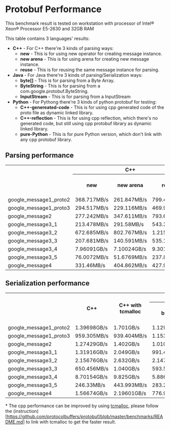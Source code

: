# Protobuf Performance
This benchmark result is tested on workstation with processor of Intel® Xeon® Processor E5-2630 and 32GB RAM

This table contains 3 languages' results:

* **C++** - For C++ there're 3 kinds of parsing ways:
	* **new** - This is for using new operator for creating message instance.
    * **new arena** - This is for using arena for creating new message instance.
    * **reuse** - This is for reusing the same message instance for parsing.
* **Java** - For Java there're 3 kinds of parsing/Serialization ways:
	* **byte[]** - This is for parsing from a Byte Array.
    * **ByteString** - This is for parsing from a
    	com.google.protobuf.ByteString.
    * **InputStream** - This is for parsing from a InputStream
* **Python** - For Pythong there're 3 kinds of python protobuf for testing:
	* **C++-genereated-code** - This is for using cpp generated code of the
    	proto file as dynamic linked library.
	* **C++-reflection** - This is for using cpp reflection, which there's no
    	generated code, but still using cpp protobuf library as dynamic linked
        library.
	* **pure-Python** - This is for pure Python version, which don't link with
    	any cpp protobuf library.

## Parsing performance

<table>
<tbody><tr>
<th rowspan="2"> </th>
<th colspan="3" rowspan="1">C++</th>
<th colspan="3" rowspan="1">C++ with tcmalloc</th>
<th colspan="3" rowspan="1">java</th>
<th colspan="3" rowspan="1">python</th>
</tr>
<tr>
<th colspan="1">new</th>
<th colspan="1">new arena</th>
<th colspan="1">reuse</th>
<th colspan="1">new</th>
<th colspan="1">new arena</th>
<th colspan="1">reuse</th>
<th colspan="1">byte[]</th>
<th colspan="1">ByteString</th>
<th colspan="1">InputStream</th>
<th colspan="1">C++-generated-code</th>
<th colspan="1">C++-reflection</th>
<th colspan="1">pure-Python</th>
</tr>
<tr>
<td>google_message1_proto2</td>
<td>368.717MB/s</td>
<td>261.847MB/s</td>
<td>799.403MB/s</td>
<td>645.183MB/s</td>
<td>441.023MB/s</td>
<td>1.122GB/s</td>
<td>425.437MB/s</td>
<td>425.937MB/s</td>
<td>251.018MB/s</td>
<td>82.8314MB/s</td>
<td>47.6763MB/s</td>
<td>3.76299MB/s</td>
</tr>
<tr>
<td>google_message1_proto3</td>
<td>294.517MB/s</td>
<td>229.116MB/s</td>
<td>469.982MB/s</td>
<td>434.510MB/s</td>
<td>394.701MB/s</td>
<td>591.931MB/s</td>
<td>357.597MB/s</td>
<td>378.568MB/s</td>
<td>221.676MB/s</td>
<td>82.0498MB/s</td>
<td>39.9467MB/s</td>
<td>3.77751MB/s</td>
</tr>
<tr>
<td>google_message2</td>
<td>277.242MB/s</td>
<td>347.611MB/s</td>
<td>793.67MB/s</td>
<td>503.721MB/s</td>
<td>596.333MB/s</td>
<td>922.533MB/s</td>
<td>416.778MB/s</td>
<td>419.543MB/s</td>
<td>367.145MB/s</td>
<td>241.46MB/s</td>
<td>71.5723MB/s</td>
<td>2.73538MB/s</td>
</tr>
<tr>
<td>google_message3_1</td>
<td>213.478MB/s</td>
<td>291.58MB/s</td>
<td>543.398MB/s</td>
<td>539.704MB/s</td>
<td>717.300MB/s</td>
<td>927.333MB/s</td>
<td>684.241MB/s</td>
<td>704.47MB/s</td>
<td>648.624MB/s</td>
<td>209.036MB/s</td>
<td>142.356MB/s</td>
<td>15.3324MB/s</td>
</tr>
<tr>
<td>google_message3_2</td>
<td>672.685MB/s</td>
<td>802.767MB/s</td>
<td>1.21505GB/s</td>
<td>985.790MB/s</td>
<td>1.136GB/s</td>
<td>1.367GB/s</td>
<td>1.54439GB/s</td>
<td>1.60603GB/s</td>
<td>1.33443GB/s</td>
<td>573.835MB/s</td>
<td>314.33MB/s</td>
<td>15.0169MB/s</td>
</tr>
<tr>
<td>google_message3_3</td>
<td>207.681MB/s</td>
<td>140.591MB/s</td>
<td>535.181MB/s</td>
<td>369.743MB/s</td>
<td>262.301MB/s</td>
<td>556.644MB/s</td>
<td>279.385MB/s</td>
<td>304.853MB/s</td>
<td>107.575MB/s</td>
<td>32.248MB/s</td>
<td>26.1431MB/s</td>
<td>2.63541MB/s</td>
</tr>
<tr>
<td>google_message3_4</td>
<td>7.96091GB/s</td>
<td>7.10024GB/s</td>
<td>9.3013GB/s</td>
<td>8.518GB/s</td>
<td>8.171GB/s</td>
<td>9.917GB/s</td>
<td>5.78006GB/s</td>
<td>5.85198GB/s</td>
<td>4.62609GB/s</td>
<td>2.49631GB/s</td>
<td>2.35442GB/s</td>
<td>802.061MB/s</td>
</tr>
<tr>
<td>google_message3_5</td>
<td>76.0072MB/s</td>
<td>51.6769MB/s</td>
<td>237.856MB/s</td>
<td>178.495MB/s</td>
<td>111.751MB/s</td>
<td>329.569MB/s</td>
<td>121.038MB/s</td>
<td>132.866MB/s</td>
<td>36.9197MB/s</td>
<td>10.3962MB/s</td>
<td>8.84659MB/s</td>
<td>1.25203MB/s</td>
</tr>
<tr>
<td>google_message4</td>
<td>331.46MB/s</td>
<td>404.862MB/s</td>
<td>427.99MB/s</td>
<td>589.887MB/s</td>
<td>720.367MB/s</td>
<td>705.373MB/s</td>
<td>606.228MB/s</td>
<td>589.13MB/s</td>
<td>530.692MB/s</td>
<td>305.543MB/s</td>
<td>174.834MB/s</td>
<td>7.86485MB/s</td>
</tr>
</tbody></table>

## Serialization performance

<table>
<tbody><tr>
<th rowspan="2"> </th>
<th colspan="1" rowspan="2">C++</th>
<th colspan="1" rowspan="2">C++ with tcmalloc</th>
<th colspan="3" rowspan="1">java</th>
<th colspan="3" rowspan="1">python</th>
</tr>
<tr>
<th colspan="1">byte[]</th>
<th colspan="1">ByteString</th>
<th colspan="1">InputStream</th>
<th colspan="1">C++-generated-code</th>
<th colspan="1">C++-reflection</th>
<th colspan="1">pure-Python</th>
</tr>
<tr>
<td>google_message1_proto2</td>
<td>1.39698GB/s</td>
<td>1.701GB/s</td>
<td>1.12915GB/s</td>
<td>1.13589GB/s</td>
<td>758.609MB/s</td>
<td>260.911MB/s</td>
<td>58.4815MB/s</td>
<td>5.77824MB/s</td>
</tr>
<tr>
<td>google_message1_proto3</td>
<td>959.305MB/s</td>
<td>939.404MB/s</td>
<td>1.15372GB/s</td>
<td>1.07824GB/s</td>
<td>802.337MB/s</td>
<td>239.4MB/s</td>
<td>33.6336MB/s</td>
<td>5.80524MB/s</td>
</tr>
<tr>
<td>google_message2</td>
<td>1.27429GB/s</td>
<td>1.402GB/s</td>
<td>1.01039GB/s</td>
<td>1022.99MB/s</td>
<td>798.736MB/s</td>
<td>996.755MB/s</td>
<td>57.9601MB/s</td>
<td>4.09246MB/s</td>
</tr>
<tr>
<td>google_message3_1</td>
<td>1.31916GB/s</td>
<td>2.049GB/s</td>
<td>991.496MB/s</td>
<td>860.332MB/s</td>
<td>662.88MB/s</td>
<td>1.48625GB/s</td>
<td>421.287MB/s</td>
<td>18.002MB/s</td>
</tr>
<tr>
<td>google_message3_2</td>
<td>2.15676GB/s</td>
<td>2.632GB/s</td>
<td>2.14736GB/s</td>
<td>2.08136GB/s</td>
<td>1.55997GB/s</td>
<td>2.39597GB/s</td>
<td>326.777MB/s</td>
<td>16.0527MB/s</td>
</tr>
<tr>
<td>google_message3_3</td>
<td>650.456MB/s</td>
<td>1.040GB/s</td>
<td>593.52MB/s</td>
<td>580.667MB/s</td>
<td>346.839MB/s</td>
<td>123.978MB/s</td>
<td>35.893MB/s</td>
<td>2.32834MB/s</td>
</tr>
<tr>
<td>google_message3_4</td>
<td>8.70154GB/s</td>
<td>9.825GB/s</td>
<td>5.88645GB/s</td>
<td>5.93946GB/s</td>
<td>2.44388GB/s</td>
<td>5.9241GB/s</td>
<td>4.05837GB/s</td>
<td>876.87MB/s</td>
</tr>
<tr>
<td>google_message3_5</td>
<td>246.33MB/s</td>
<td>443.993MB/s</td>
<td>283.278MB/s</td>
<td>259.167MB/s</td>
<td>206.37MB/s</td>
<td>37.0285MB/s</td>
<td>12.2228MB/s</td>
<td>1.1979MB/s</td>
</tr>
<tr>
<td>google_message4</td>
<td>1.56674GB/s</td>
<td>2.19601GB/s</td>
<td>776.907MB/s</td>
<td>770.707MB/s</td>
<td>702.931MB/s</td>
<td>1.49623GB/s</td>
<td>205.116MB/s</td>
<td>8.93428MB/s</td>
</tr>
</tbody></table>

\* The cpp performance can be improved by using [tcmalloc](https://gperftools.github.io/gperftools/tcmalloc.html), please follow the (instruction)[https://github.com/protocolbuffers/protobuf/blob/master/benchmarks/README.md] to link with tcmalloc to get the faster result.
